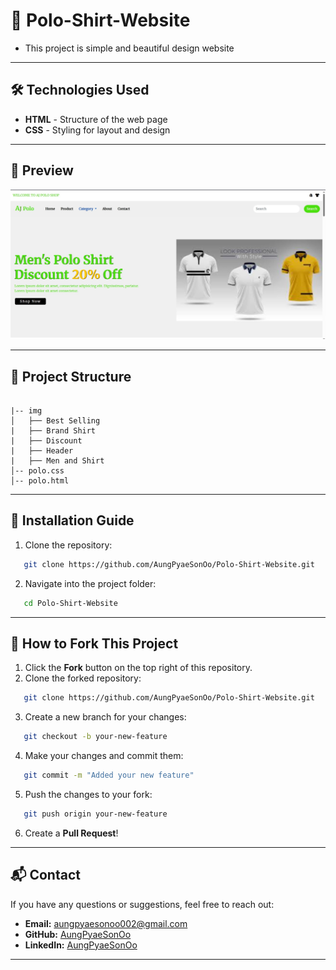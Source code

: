 # 📌 Polo-Shirt-Website

- This project is simple and beautiful design website

---

## 🛠 Technologies Used

- **HTML** - Structure of the web page
- **CSS** - Styling for layout and design

---

## 📸 Preview

![Polo-Shirt-Webite](Polo-Shirt-Website.jpg)

---

## 📂 Project Structure

```

|-- img
│   ├── Best Selling
|   ├── Brand Shirt
|   ├── Discount
|   ├── Header
|   ├── Men and Shirt
│-- polo.css
│-- polo.html

```

---

## 🚀 Installation Guide

1. Clone the repository: 
```bash
   git clone https://github.com/AungPyaeSonOo/Polo-Shirt-Website.git
```
2. Navigate into the project folder:   
```bash
   cd Polo-Shirt-Website
```
---

## 🍴 How to Fork This Project

1. Click the **Fork** button on the top right of this repository.
2. Clone the forked repository:
```bash
   git clone https://github.com/AungPyaeSonOo/Polo-Shirt-Website.git
```

3. Create a new branch for your changes:
```bash
   git checkout -b your-new-feature
```

4. Make your changes and commit them:
```bash
   git commit -m "Added your new feature"
```

5. Push the changes to your fork:
```bash
   git push origin your-new-feature
```

6. Create a **Pull Request**!

---

## 📬 Contact

If you have any questions or suggestions, feel free to reach out:
- **Email:** aungpyaesonoo002@gmail.com
- **GitHub:** [AungPyaeSonOo](https://github.com/AungPyaeSonOo)
- **LinkedIn:** [AungPyaeSonOo](https://www.linkedin.com/in/aung-pyae-son-oo-635761354)

---
